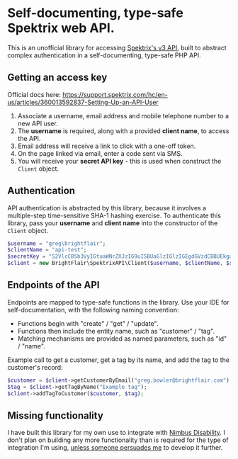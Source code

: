 Self-documenting, type-safe Spektrix web API.
=============================================

This is an unofficial library for accessing [Spektrix's v3 API](https://integrate.spektrix.com/docs/API3), built to abstract complex authentication in a self-documenting, type-safe PHP API.

Getting an access key
---------------------

Official docs here: https://support.spektrix.com/hc/en-us/articles/360013592837-Setting-Up-an-API-User

1. Associate a username, email address and mobile telephone number to a new API user.
2. The **username** is required, along with a provided **client name**, to access the API.
3. Email address will receive a link to click with a one-off token.
4. On the page linked via email, enter a code sent via SMS.
5. You will receive your **secret API key** - this is used when construct the `Client` object.

Authentication
--------------

API authentication is abstracted by this library, because it involves a multiple-step time-sensitive SHA-1 hashing exercise. To authenticate this library, pass your **username** and **client name** into the constructor of the `Client` object.

```php
$username = "greg\brightflair";
$clientName = "api-test";
$secretKey = "S2VlcCB5b3VyIGtuaWNrZXJzIG9uISBUaGlzIGlzIGEgdGVzdCBBUEkga2V5LCBkb24ndCB3b3JyeSE=";
$client = new BrightFlair\SpektrixAPI\Client($username, $clientName, $secretKey);
```

Endpoints of the API
--------------------

Endpoints are mapped to type-safe functions in the library. Use your IDE for self-documentation, with the following naming convention:

- Functions begin with "create" / "get" / "update".
- Functions then include the entity name, such as "customer" / "tag".
- Matching mechanisms are provided as named parameters, such as "id" / "name".

Example call to get a customer, get a tag by its name, and add the tag to the customer's record:

```php
$customer = $client->getCustomerByEmail("greg.bowler@brightflair.com");
$tag = $client->getTagByName("Example tag");
$client->addTagToCustomer($customer, $tag);
```

Missing functionality
---------------------

I have built this library for my own use to integrate with [Nimbus Disability](https://www.nimbusdisability.com). I don't plan on building any more functionality than is required for the type of integration I'm using, [unless someone persuades me](https://github.com/sponsors/g105b) to develop it further.
